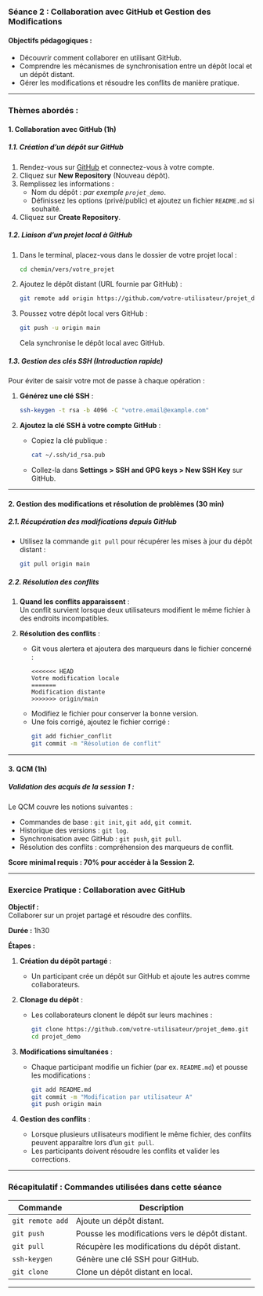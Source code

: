 ### **Séance 2 : Collaboration avec GitHub et Gestion des Modifications**  

#### **Objectifs pédagogiques :**  
- Découvrir comment collaborer en utilisant GitHub.  
- Comprendre les mécanismes de synchronisation entre un dépôt local et un dépôt distant.  
- Gérer les modifications et résoudre les conflits de manière pratique.

---

### **Thèmes abordés :**

#### **1. Collaboration avec GitHub (1h)**  

##### **1.1. Création d’un dépôt sur GitHub**  
1. Rendez-vous sur [GitHub](https://github.com) et connectez-vous à votre compte.  
2. Cliquez sur **New Repository** (Nouveau dépôt).  
3. Remplissez les informations :  
   - Nom du dépôt : *par exemple `projet_demo`*.  
   - Définissez les options (privé/public) et ajoutez un fichier `README.md` si souhaité.  
4. Cliquez sur **Create Repository**.  

##### **1.2. Liaison d’un projet local à GitHub**  
1. Dans le terminal, placez-vous dans le dossier de votre projet local :  
   ```bash
   cd chemin/vers/votre_projet
   ```  

2. Ajoutez le dépôt distant (URL fournie par GitHub) :  
   ```bash
   git remote add origin https://github.com/votre-utilisateur/projet_demo.git
   ```  

3. Poussez votre dépôt local vers GitHub :  
   ```bash
   git push -u origin main
   ```  
   Cela synchronise le dépôt local avec GitHub.  

##### **1.3. Gestion des clés SSH (Introduction rapide)**  
Pour éviter de saisir votre mot de passe à chaque opération :  
1. **Générez une clé SSH** :  
   ```bash
   ssh-keygen -t rsa -b 4096 -C "votre.email@example.com"
   ```  

2. **Ajoutez la clé SSH à votre compte GitHub** :  
   - Copiez la clé publique :  
     ```bash
     cat ~/.ssh/id_rsa.pub
     ```  
   - Collez-la dans **Settings > SSH and GPG keys > New SSH Key** sur GitHub.

---

#### **2. Gestion des modifications et résolution de problèmes (30 min)**  

##### **2.1. Récupération des modifications depuis GitHub**  
- Utilisez la commande `git pull` pour récupérer les mises à jour du dépôt distant :  
  ```bash
  git pull origin main
  ```  

##### **2.2. Résolution des conflits**  
1. **Quand les conflits apparaissent** :  
   Un conflit survient lorsque deux utilisateurs modifient le même fichier à des endroits incompatibles.  

2. **Résolution des conflits** :  
   - Git vous alertera et ajoutera des marqueurs dans le fichier concerné :  
     ```text
     <<<<<<< HEAD
     Votre modification locale
     =======
     Modification distante
     >>>>>>> origin/main
     ```  
   - Modifiez le fichier pour conserver la bonne version.  
   - Une fois corrigé, ajoutez le fichier corrigé :  
     ```bash
     git add fichier_conflit
     git commit -m "Résolution de conflit"
     ```  

---

#### **3. QCM (1h)**  

##### **Validation des acquis de la session 1 :**  
Le QCM couvre les notions suivantes :  
- Commandes de base : `git init`, `git add`, `git commit`.  
- Historique des versions : `git log`.  
- Synchronisation avec GitHub : `git push`, `git pull`.  
- Résolution des conflits : compréhension des marqueurs de conflit.  

**Score minimal requis : 70% pour accéder à la Session 2.**

---

### **Exercice Pratique : Collaboration avec GitHub**  

**Objectif :**  
Collaborer sur un projet partagé et résoudre des conflits.  

**Durée :** 1h30  

**Étapes :**  
1. **Création du dépôt partagé** :  
   - Un participant crée un dépôt sur GitHub et ajoute les autres comme collaborateurs.  

2. **Clonage du dépôt** :  
   - Les collaborateurs clonent le dépôt sur leurs machines :  
     ```bash
     git clone https://github.com/votre-utilisateur/projet_demo.git
     cd projet_demo
     ```  

3. **Modifications simultanées** :  
   - Chaque participant modifie un fichier (par ex. `README.md`) et pousse les modifications :  
     ```bash
     git add README.md
     git commit -m "Modification par utilisateur A"
     git push origin main
     ```  

4. **Gestion des conflits** :  
   - Lorsque plusieurs utilisateurs modifient le même fichier, des conflits peuvent apparaître lors d’un `git pull`.  
   - Les participants doivent résoudre les conflits et valider les corrections.  

---

### **Récapitulatif : Commandes utilisées dans cette séance**  

| Commande            | Description                                 |  
|---------------------|---------------------------------------------|  
| `git remote add`    | Ajoute un dépôt distant.                   |  
| `git push`          | Pousse les modifications vers le dépôt distant. |  
| `git pull`          | Récupère les modifications du dépôt distant. |  
| `ssh-keygen`        | Génère une clé SSH pour GitHub.            |  
| `git clone`         | Clone un dépôt distant en local.           |  

---
